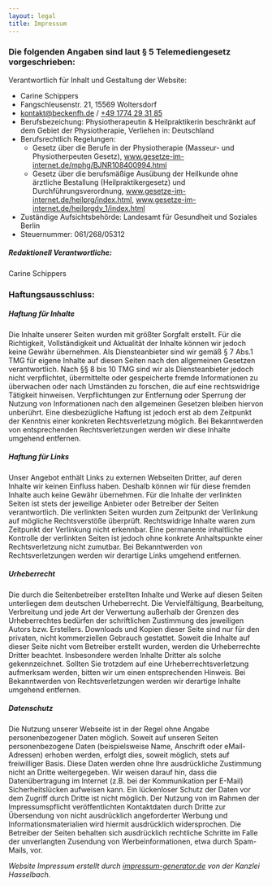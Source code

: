 ```yaml
---
layout: legal
title: Impressum
---
```


### Die folgenden Angaben sind laut § 5 Telemediengesetz vorgeschrieben:

Verantwortlich für Inhalt und Gestaltung der Website:
- Carine Schippers
- Fangschleusenstr. 21, 15569 Woltersdorf
- <a class="kontakt-link" href="mailto:kontakt@becken-fh.de">kontakt@beckenfh.de</a> / <a class="kontakt-link" href="tel:+49 1774 29 31 851">+49 1774 29 31 85</a>
- Berufsbezeichung: Physiotherapeutin & Heilpraktikerin beschränkt auf dem Gebiet der Physiotherapie, Verliehen in: Deutschland
- Berufsrechtlich Regelungen: 
  * Gesetz über die Berufe in der Physiotherapie (Masseur- und Physiotherpeuten Gesetz),
    <a class="kontakt-link" href="http://www.gesetze-im-internet.de/mphg/BJNR108400994.html">www.gesetze-im-internet.de/mphg/BJNR108400994.html</a>
  * Gesetz über die berufsmäßige Ausübung der Heilkunde ohne ärztliche Bestallung (Heilpraktikergesetz) und Durchführungsverordnung,
    <a class="kontakt-link" href="http://www.gesetze-im-internet.de/heilprg/index.html">www.gesetze-im-internet.de/heilprg/index.html</a>,
    <a class="kontakt-link" href="http://www.gesetze-im-internet.de/heilprgdv_1/index.html">www.gesetze-im-internet.de/heilprgdv_1/index.html</a>
- Zuständige Aufsichtsbehörde: Landesamt für Gesundheit und Soziales Berlin
- Steuernummer: 061/268/05312

##### Redaktionell Verantwortliche:
Carine Schippers

### Haftungsausschluss:

##### Haftung für Inhalte

Die Inhalte unserer Seiten wurden mit größter Sorgfalt erstellt. Für die Richtigkeit, Vollständigkeit und Aktualität der Inhalte können wir jedoch keine Gewähr übernehmen. Als Diensteanbieter sind wir gemäß § 7 Abs.1 TMG für eigene Inhalte auf diesen Seiten nach den allgemeinen Gesetzen verantwortlich. Nach §§ 8 bis 10 TMG sind wir als Diensteanbieter jedoch nicht verpflichtet, übermittelte oder gespeicherte fremde Informationen zu überwachen oder nach Umständen zu forschen, die auf eine rechtswidrige Tätigkeit hinweisen. Verpflichtungen zur Entfernung oder Sperrung der Nutzung von Informationen nach den allgemeinen Gesetzen bleiben hiervon unberührt. Eine diesbezügliche Haftung ist jedoch erst ab dem Zeitpunkt der Kenntnis einer konkreten Rechtsverletzung möglich. Bei Bekanntwerden von entsprechenden Rechtsverletzungen werden wir diese Inhalte umgehend entfernen.

##### Haftung für Links

Unser Angebot enthält Links zu externen Webseiten Dritter, auf deren Inhalte wir keinen Einfluss haben. Deshalb können wir für diese fremden Inhalte auch keine Gewähr übernehmen. Für die Inhalte der verlinkten Seiten ist stets der jeweilige Anbieter oder Betreiber der Seiten verantwortlich. Die verlinkten Seiten wurden zum Zeitpunkt der Verlinkung auf mögliche Rechtsverstöße überprüft. Rechtswidrige Inhalte waren zum Zeitpunkt der Verlinkung nicht erkennbar. Eine permanente inhaltliche Kontrolle der verlinkten Seiten ist jedoch ohne konkrete Anhaltspunkte einer Rechtsverletzung nicht zumutbar. Bei Bekanntwerden von Rechtsverletzungen werden wir derartige Links umgehend entfernen.

##### Urheberrecht

Die durch die Seitenbetreiber erstellten Inhalte und Werke auf diesen Seiten unterliegen dem deutschen Urheberrecht. Die Vervielfältigung, Bearbeitung, Verbreitung und jede Art der Verwertung außerhalb der Grenzen des Urheberrechtes bedürfen der schriftlichen Zustimmung des jeweiligen Autors bzw. Erstellers. Downloads und Kopien dieser Seite sind nur für den privaten, nicht kommerziellen Gebrauch gestattet. Soweit die Inhalte auf dieser Seite nicht vom Betreiber erstellt wurden, werden die Urheberrechte Dritter beachtet. Insbesondere werden Inhalte Dritter als solche gekennzeichnet. Sollten Sie trotzdem auf eine Urheberrechtsverletzung aufmerksam werden, bitten wir um einen entsprechenden Hinweis. Bei Bekanntwerden von Rechtsverletzungen werden wir derartige Inhalte umgehend entfernen.

##### Datenschutz

Die Nutzung unserer Webseite ist in der Regel ohne Angabe personenbezogener Daten möglich. Soweit auf unseren Seiten personenbezogene Daten (beispielsweise Name, Anschrift oder eMail-Adressen) erhoben werden, erfolgt dies, soweit möglich, stets auf freiwilliger Basis. Diese Daten werden ohne Ihre ausdrückliche Zustimmung nicht an Dritte weitergegeben.
Wir weisen darauf hin, dass die Datenübertragung im Internet (z.B. bei der Kommunikation per E-Mail) Sicherheitslücken aufweisen kann. Ein lückenloser Schutz der Daten vor dem Zugriff durch Dritte ist nicht möglich.
Der Nutzung von im Rahmen der Impressumspflicht veröffentlichten Kontaktdaten durch Dritte zur Übersendung von nicht ausdrücklich angeforderter Werbung und Informationsmaterialien wird hiermit ausdrücklich widersprochen. Die Betreiber der Seiten behalten sich ausdrücklich rechtliche Schritte im Falle der unverlangten Zusendung von Werbeinformationen, etwa durch Spam-Mails, vor.

*Website Impressum erstellt durch <a href="https://impressum-generator.de">impressum-generator.de</a> von der Kanzlei Hasselbach.*
